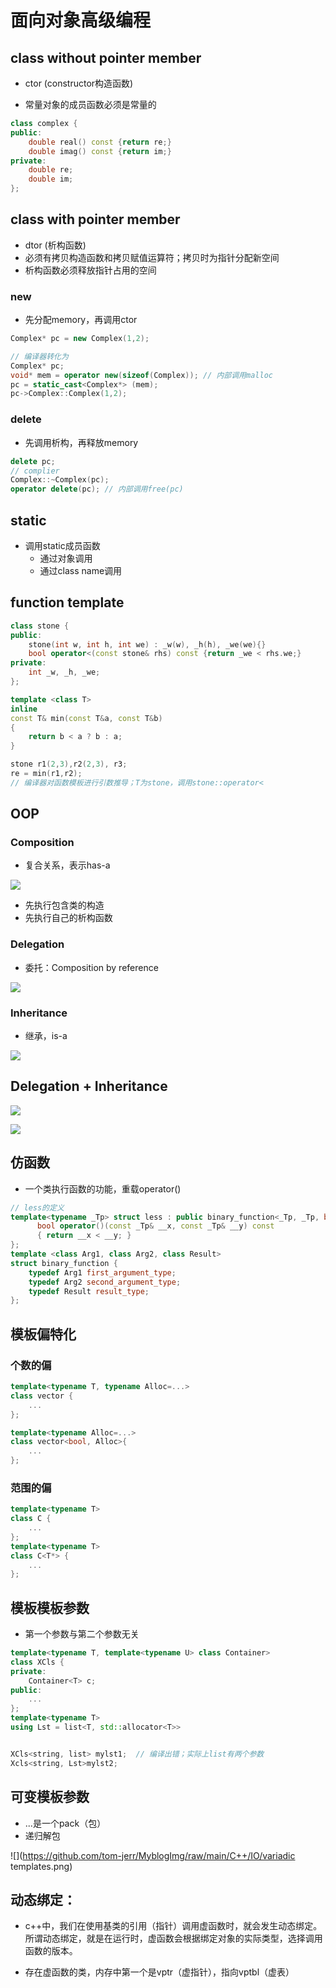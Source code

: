 # 面向对象高级编程

## class without pointer member

- ctor (constructor构造函数)

- 常量对象的成员函数必须是常量的

~~~c++
class complex {
public:
    double real() const {return re;}
    double imag() const {return im;}
private:    
    double re;
    double im;
};
~~~

## class with pointer member

- dtor (析构函数)
- 必须有拷贝构造函数和拷贝赋值运算符；拷贝时为指针分配新空间
- 析构函数必须释放指针占用的空间

### new

- 先分配memory，再调用ctor

~~~c++
Complex* pc = new Complex(1,2);

// 编译器转化为
Complex* pc;
void* mem = operator new(sizeof(Complex)); // 内部调用malloc
pc = static_cast<Complex*> (mem);
pc->Complex::Complex(1,2);
~~~

### delete

- 先调用析构，再释放memory

~~~c++
delete pc;
// complier
Complex::~Complex(pc);
operator delete(pc); // 内部调用free(pc)
~~~

## static 

- 调用static成员函数
  - 通过对象调用
  - 通过class name调用

## function template

~~~c++
class stone {
public:
    stone(int w, int h, int we) : _w(w), _h(h), _we(we){}
  	bool operator<(const stone& rhs) const {return _we < rhs.we;}
private:
    int _w, _h, _we;
};

template <class T>
inline
const T& min(const T&a, const T&b)
{
    return b < a ? b : a;
}

stone r1(2,3),r2(2,3), r3;
re = min(r1,r2);
// 编译器对函数模板进行引数推导；T为stone，调用stone::operator<
~~~

## OOP

### Composition

- 复合关系，表示has-a

![](https://github.com/tom-jerr/MyblogImg/raw/main/C++/IO/composition.png)

- 先执行包含类的构造
- 先执行自己的析构函数

### Delegation

- 委托：Composition by reference

![](https://github.com/tom-jerr/MyblogImg/raw/main/C++/IO/delegation.png)

### Inheritance

- 继承，is-a

![](https://github.com/tom-jerr/MyblogImg/raw/main/C++/IO/Inheritance.png)

## Delegation + Inheritance

![](https://github.com/tom-jerr/MyblogImg/raw/main/C++/IO/delegation+inheritance.png)

![](https://github.com/tom-jerr/MyblogImg/raw/main/C++/IO/delegation+inheritance2.png)

## 仿函数

- 一个类执行函数的功能，重载operator()

~~~c++
// less的定义
template<typename _Tp> struct less : public binary_function<_Tp, _Tp, bool> {
      bool operator()(const _Tp& __x, const _Tp& __y) const
      { return __x < __y; }
};
template <class Arg1, class Arg2, class Result>
struct binary_function {
	typedef Arg1 first_argument_type;
	typedef Arg2 second_argument_type;
	typedef Result result_type;
};
~~~

## 模板偏特化

### 个数的偏

~~~C++
template<typename T, typename Alloc=...>
class vector {
	...
};

template<typename Alloc=...>
class vector<bool, Alloc>{
	...
};
~~~

### 范围的偏

~~~c++
template<typename T>
class C {
	...  
};
template<typename T>
class C<T*> {
    ...
};
~~~

## 模板模板参数

- 第一个参数与第二个参数无关

~~~c++
template<typename T, template<typename U> class Container>
class XCls {
private:
	Container<T> c;
public:
	...
};
template<typename T>
using Lst = list<T, std::allocator<T>>


XCls<string, list> mylst1;	// 编译出错；实际上list有两个参数
Xcls<string, Lst>mylst2;
~~~

## 可变模板参数

- ...是一个pack（包）
- 递归解包

![](https://github.com/tom-jerr/MyblogImg/raw/main/C++/IO/variadic templates.png)

## 动态绑定：

- c++中，我们在使用基类的引用（指针）调用虚函数时，就会发生动态绑定。所谓动态绑定，就是在运行时，虚函数会根据绑定对象的实际类型，选择调用函数的版本。

- 存在虚函数的类，内存中第一个是vptr（虚指针），指向vptbl（虚表）

